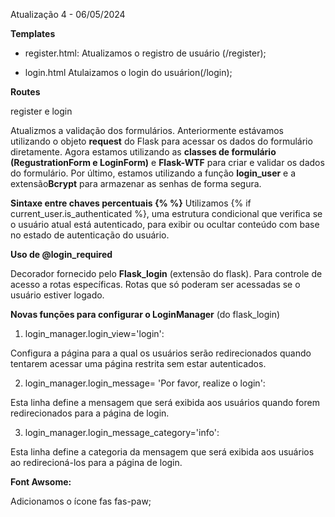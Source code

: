 Atualização 4 - 06/05/2024

**Templates**

- register.html:
Atualizamos o registro de usuário (/register);

- login.html
Atulaizamos o login do usuárion(/login);


**Routes**

register e login

Atualizmos a validação dos formulários. Anteriormente estávamos utilizando o objeto **request** 
do Flask para acessar os dados do formulário diretamente. Agora estamos utilizando as **classes de formulário (RegustrationForm e LoginForm)** e **Flask-WTF** para criar e validar os dados do formulário. Por último, estamos utilizando a função **login_user** e a extensão**Bcrypt** para armazenar as senhas de forma segura.

**Sintaxe entre chaves percentuais {% %}**
Utilizamos {% if current_user.is_authenticated %}, uma estrutura condicional que verifica se o usuário atual está autenticado, para exibir ou ocultar conteúdo com base no estado de autenticação do usuário.

**Uso de @login_required**

Decorador fornecido pelo **Flask_login** (extensão do flask).
Para controle de acesso a rotas específicas. Rotas que só poderam ser acessadas se o usuário
estiver logado.

**Novas funções para configurar o LoginManager** (do flask_login)

1. login_manager.login_view='login':

Configura a página para a qual os usuários serão redirecionados quando tentarem acessar uma página restrita sem estar autenticados.

2. login_manager.login_message= 'Por favor, realize o login': 

Esta linha define a mensagem que será exibida aos usuários quando forem redirecionados para a página de login.

3. login_manager.login_message_category='info': 

Esta linha define a categoria da mensagem que será exibida aos usuários ao redirecioná-los para a página de login.

**Font Awsome:**

Adicionamos o ícone fas fas-paw;
